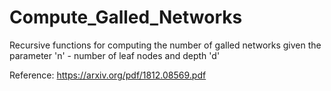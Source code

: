 # Compute_Galled_Networks
Recursive functions for computing the number of galled networks given the parameter 'n' - number of leaf nodes and depth 'd'

Reference: https://arxiv.org/pdf/1812.08569.pdf
